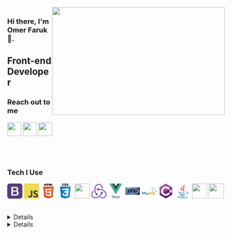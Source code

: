 <!--Headers-->
<img src="https://media.giphy.com/media/KFP075hQd90nI0xKlB/giphy.gif" align="right" width="400" height="250">

### Hi there, I'm Omer Faruk 👋.
## Front-end Developer 

### Reach out to me
[<img height="32" width="32" src="https://unpkg.com/simple-icons@v6/icons/linkedin.svg" />][Linkedin]
[<img height="32" width="32" src="https://unpkg.com/simple-icons@v6/icons/twitter.svg" />][Twitter]
[<img height="32" width="32" src="https://unpkg.com/simple-icons@v6/icons/instagram.svg" />][Instagram]

<br/>
<br/>

### Tech I Use

<img src="https://raw.githubusercontent.com/github/explore/80688e429a7d4ef2fca1e82350fe8e3517d3494d/topics/bootstrap/bootstrap.png" width="35" height="35"> <img src="https://raw.githubusercontent.com/github/explore/80688e429a7d4ef2fca1e82350fe8e3517d3494d/topics/javascript/javascript.png" width="35" height="35">
<img src="https://raw.githubusercontent.com/devicons/devicon/master/icons/html5/html5-original-wordmark.svg" width="35" height="35">
<img src="https://raw.githubusercontent.com/devicons/devicon/master/icons/css3/css3-original-wordmark.svg" width="35" height="35">
<img src="https://camo.githubusercontent.com/5c92eeb467fd5d2b1ef1c560e3c3c2f758a8d4e03a8136bda7b41a2d3d4a1b59/68747470733a2f2f72656163746e61746976652e6465762f696d672f6865616465725f6c6f676f2e737667" width="35" height="35">
<img src="https://raw.githubusercontent.com/devicons/devicon/master/icons/redux/redux-original.svg" width="35" height="35">
<img src="https://raw.githubusercontent.com/devicons/devicon/master/icons/vuejs/vuejs-original-wordmark.svg" width="35" height="35">
<img src="https://raw.githubusercontent.com/devicons/devicon/master/icons/php/php-original.svg" width="35" height="35">
<img src="https://raw.githubusercontent.com/devicons/devicon/master/icons/mysql/mysql-original-wordmark.svg" width="35" height="35">
<img src="https://raw.githubusercontent.com/devicons/devicon/master/icons/csharp/csharp-original.svg" width="35" height="35">
<img src="https://raw.githubusercontent.com/devicons/devicon/master/icons/java/java-original.svg" width="35" height="35">
<img src="https://camo.githubusercontent.com/dd4b2422ed3bfc9da88c43d18550375c66f9584327dff7ecc19315ce50b96f07/68747470733a2f2f7777772e766563746f726c6f676f2e7a6f6e652f6c6f676f732f66697265626173652f66697265626173652d69636f6e2e737667" width="35" height="35">
<img src="https://camo.githubusercontent.com/93b32389bf746009ca2370de7fe06c3b5146f4c99d99df65994f9ced0ba41685/68747470733a2f2f7777772e766563746f726c6f676f2e7a6f6e652f6c6f676f732f676574706f73746d616e2f676574706f73746d616e2d69636f6e2e737667" width="35" height="35">
<br/>
<br/>
<details>
<img src="https://github-readme-stats.vercel.app/api?username=frkinal&theme=tokyonight">
</details>

<details>
<img src="https://github-readme-stats.vercel.app/api/top-langs/?username=frkinal&layout=compact">
</details>


[Linkedin]:https://www.linkedin.com/in/%C3%B6mer-faruk-inal-5b700a19b/
[Twitter]:https://twitter.com/frkinal
[Instagram]:https://www.instagram.com/frkinal/